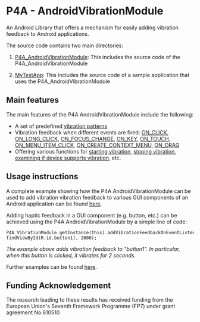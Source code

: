 P4A - AndroidVibrationModule
============================

An Android Library that offers a mechanism for easily adding vibration feedback to Android applications.

The source code contains two main directories:

1) [P4A_AndroidVibrationModule](https://github.com/P4ALLcerthiti/AndroidVibrationModule/tree/master/P4A_VibrationModule): This includes the source code of the P4A_AndroidVibrationModule

2) [MyTestApp](https://github.com/P4ALLcerthiti/AndroidVibrationModule/tree/master/MyTestApp): This includes the source code of a sample application that uses the P4A_AndroidVibrationModule

## Main features

The main features of the P4A AndroidVibrationModule include the following:
- A set of predefined [vibration patterns](https://github.com/P4ALLcerthiti/AndroidVibrationModule/blob/master/P4A_VibrationModule/src/main/java/certh/iti/p4a_androidvibrationmodule/P4A_VibrationModule.java#L26-L44)
- Vibration feedback when different events are fired: [ON_CLICK](https://github.com/P4ALLcerthiti/AndroidVibrationModule/blob/master/P4A_VibrationModule/src/main/java/certh/iti/p4a_androidvibrationmodule/P4A_VibrationModule.java#L46), [ON_LONG_CLICK](https://github.com/P4ALLcerthiti/AndroidVibrationModule/blob/master/P4A_VibrationModule/src/main/java/certh/iti/p4a_androidvibrationmodule/P4A_VibrationModule.java#L47), [ON_FOCUS_CHANGE](https://github.com/P4ALLcerthiti/AndroidVibrationModule/blob/master/P4A_VibrationModule/src/main/java/certh/iti/p4a_androidvibrationmodule/P4A_VibrationModule.java#L48), [ON_KEY](https://github.com/P4ALLcerthiti/AndroidVibrationModule/blob/master/P4A_VibrationModule/src/main/java/certh/iti/p4a_androidvibrationmodule/P4A_VibrationModule.java#L49), [ON_TOUCH](https://github.com/P4ALLcerthiti/AndroidVibrationModule/blob/master/P4A_VibrationModule/src/main/java/certh/iti/p4a_androidvibrationmodule/P4A_VibrationModule.java#L50), [ON_MENU_ITEM_CLICK](https://github.com/P4ALLcerthiti/AndroidVibrationModule/blob/master/P4A_VibrationModule/src/main/java/certh/iti/p4a_androidvibrationmodule/P4A_VibrationModule.java#L51), [ON_CREATE_CONTEXT_MENU](https://github.com/P4ALLcerthiti/AndroidVibrationModule/blob/master/P4A_VibrationModule/src/main/java/certh/iti/p4a_androidvibrationmodule/P4A_VibrationModule.java#L52), [ON_DRAG](https://github.com/P4ALLcerthiti/AndroidVibrationModule/blob/master/P4A_VibrationModule/src/main/java/certh/iti/p4a_androidvibrationmodule/P4A_VibrationModule.java#L53)
- Offering various functions for [starting vibration](https://github.com/P4ALLcerthiti/AndroidVibrationModule/blob/master/P4A_VibrationModule/src/main/java/certh/iti/p4a_androidvibrationmodule/P4A_VibrationModule.java#L404-L429), [stoping vibration](https://github.com/P4ALLcerthiti/AndroidVibrationModule/blob/master/P4A_VibrationModule/src/main/java/certh/iti/p4a_androidvibrationmodule/P4A_VibrationModule.java#L78-L84), [examining if device supports vibration](https://github.com/P4ALLcerthiti/AndroidVibrationModule/blob/master/P4A_VibrationModule/src/main/java/certh/iti/p4a_androidvibrationmodule/P4A_VibrationModule.java#L73-L76), etc.

## Usage instructions

A complete example showing how the P4A AndroidVibrationModule can be used to add vibration vibration feedback to various GUI components of an Android application can be found [here](https://github.com/P4ALLcerthiti/AndroidVibrationModule/tree/master/MyTestApp).

Adding haptic feedback in a GUI component (e.g. button, etc.) can be achieved using the P4A AndroidVibrationModule by a simple line of code:

	P4A_VibrationModule.getInstance(this).addVibrationFeedbackOnEventListener(P4A_VibrationModule.ON_CLICK, findViewById(R.id.button1), 2000);

*The example above adds vibration feedback to "button1". In particular, when this button is clicked, it vibrates for 2 seconds.*

Further examples can be found [here](https://github.com/P4ALLcerthiti/AndroidVibrationModule/blob/master/MyTestApp/src/main/java/certh/iti/testapp/MainActivity.java#L23-L48).

## Funding Acknowledgement

The research leading to these results has received funding from the European Union's Seventh Framework Programme (FP7) under grant agreement No.610510